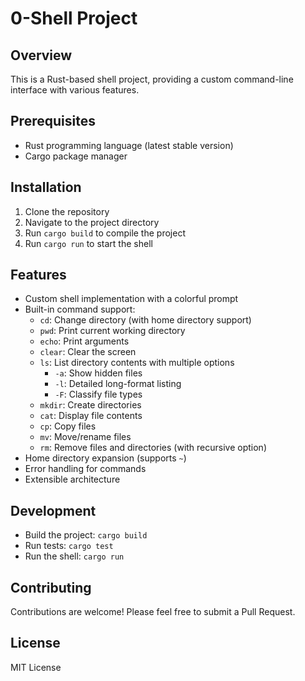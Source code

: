 # 0-Shell Project

## Overview
This is a Rust-based shell project, providing a custom command-line interface with various features.

## Prerequisites
- Rust programming language (latest stable version)
- Cargo package manager

## Installation
1. Clone the repository
2. Navigate to the project directory
3. Run `cargo build` to compile the project
4. Run `cargo run` to start the shell

## Features
- Custom shell implementation with a colorful prompt
- Built-in command support:
  - `cd`: Change directory (with home directory support)
  - `pwd`: Print current working directory
  - `echo`: Print arguments
  - `clear`: Clear the screen
  - `ls`: List directory contents with multiple options
    - `-a`: Show hidden files
    - `-l`: Detailed long-format listing
    - `-F`: Classify file types
  - `mkdir`: Create directories
  - `cat`: Display file contents
  - `cp`: Copy files
  - `mv`: Move/rename files
  - `rm`: Remove files and directories (with recursive option)
- Home directory expansion (supports `~`)
- Error handling for commands
- Extensible architecture

## Development
- Build the project: `cargo build`
- Run tests: `cargo test`
- Run the shell: `cargo run`

## Contributing
Contributions are welcome! Please feel free to submit a Pull Request.

## License
MIT License

